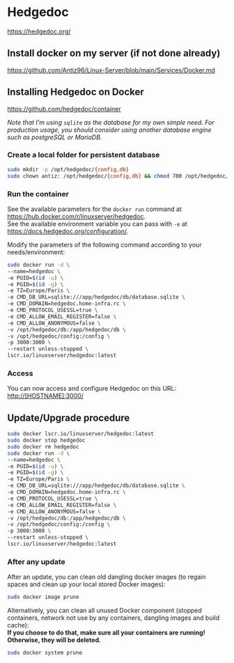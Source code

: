 # Hedgedoc

<https://hedgedoc.org/>

## Install docker on my server (if not done already)

<https://github.com/Antiz96/Linux-Server/blob/main/Services/Docker.md>

## Installing Hedgedoc on Docker

<https://github.com/hedgedoc/container>

*Note that I'm using `sqlite` as the database for my own simple need. For production usage, you should consider using another database engine such as postgreSQL or MariaDB.*

### Create a local folder for persistent database

```bash
sudo mkdir -p /opt/hedgedoc/{config,db}
sudo chown antiz: /opt/hedgedoc/{config,db} && chmod 700 /opt/hedgedoc/{config,db}
```

### Run the container

See the available parameters for the `docker run` command at <https://hub.docker.com/r/linuxserver/hedgedoc>.  
See the available environment variable you can pass with `-e` at <https://docs.hedgedoc.org/configuration/>.

Modify the parameters of the following command according to your needs/environment:

```bash
sudo docker run -d \
--name=hedgedoc \
-e PUID=$(id -u) \
-e PGID=$(id -g) \
-e TZ=Europe/Paris \
-e CMD_DB_URL=sqlite:///app/hedgedoc/db/database.sqlite \
-e CMD_DOMAIN=hedgedoc.home-infra.rc \
-e CMD_PROTOCOL_USESSL=true \
-e CMD_ALLOW_EMAIL_REGISTER=false \
-e CMD_ALLOW_ANONYMOUS=false \
-v /opt/hedgedoc/db:/app/hedgedoc/db \
-v /opt/hedgedoc/config:/config \
-p 3000:3000 \
--restart unless-stopped \
lscr.io/linuxserver/hedgedoc:latest
```

### Access

You can now access and configure Hedgedoc on this URL:  
<http://[HOSTNAME]:3000/>

## Update/Upgrade procedure

```bash
sudo docker lscr.io/linuxserver/hedgedoc:latest
sudo docker stop hedgedoc
sudo docker rm hedgedoc
sudo docker run -d \
--name=hedgedoc \
-e PUID=$(id -u) \
-e PGID=$(id -g) \
-e TZ=Europe/Paris \
-e CMD_DB_URL=sqlite:///app/hedgedoc/db/database.sqlite \
-e CMD_DOMAIN=hedgedoc.home-infra.rc \
-e CMD_PROTOCOL_USESSL=true \
-e CMD_ALLOW_EMAIL_REGISTER=false \
-e CMD_ALLOW_ANONYMOUS=false \
-v /opt/hedgedoc/db:/app/hedgedoc/db \
-v /opt/hedgedoc/config:/config \
-p 3000:3000 \
--restart unless-stopped \
lscr.io/linuxserver/hedgedoc:latest
```

### After any update

After an update, you can clean old dangling docker images (to regain spaces and clean up your local stored Docker images):

```bash
sudo docker image prune
```

Alternatively, you can clean all unused Docker component (stopped containers, network not use by any containers, dangling images and build cache):  
**If you choose to do that, make sure all your containers are running! Otherwise, they will be deleted.**

```bash
sudo docker system prune
```
